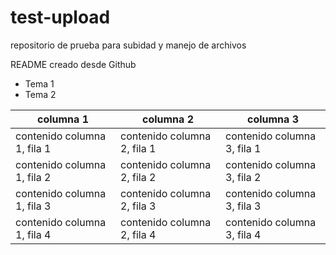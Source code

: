 # test-upload
repositorio de prueba para subidad y manejo de archivos

README creado desde Github

* Tema 1
* Tema 2

columna 1 | columna 2 | columna 3
---|---|---
contenido columna 1, fila 1 | contenido columna 2, fila 1 | contenido columna 3, fila 1
contenido columna 1, fila 2 | contenido columna 2, fila 2 | contenido columna 3, fila 2
contenido columna 1, fila 3 | contenido columna 2, fila 3 | contenido columna 3, fila 3
contenido columna 1, fila 4 | contenido columna 2, fila 4 | contenido columna 3, fila 4
